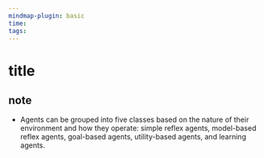 ```yaml
---
mindmap-plugin: basic
time: 
tags:
---
```

# title
## note
- Agents can be grouped into five classes based on the nature of their environment and how they operate: simple reflex agents, model-based reflex agents, goal-based agents, utility-based agents, and learning agents.